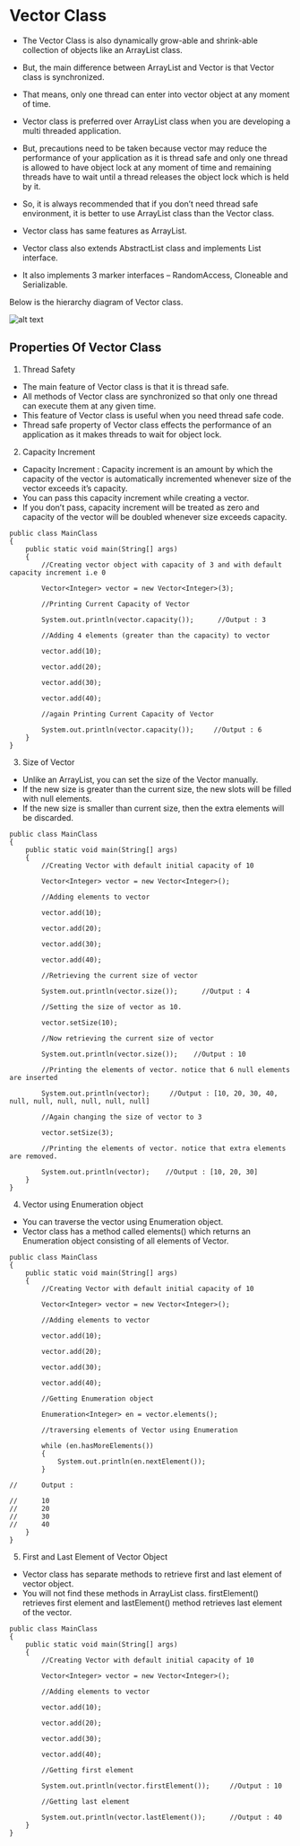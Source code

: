 # Vector Class

- The Vector Class is also dynamically grow-able and shrink-able collection of objects like an ArrayList class. 
- But, the main difference between ArrayList and Vector is that Vector class is synchronized. 
- That means, only one thread can enter into vector object at any moment of time.

- Vector class is preferred over ArrayList class when you are developing a multi threaded application. 
- But, precautions need to be taken because vector may reduce the performance of your application as it is thread safe and only one thread is allowed to have object lock at any moment of time and remaining threads have to wait until a thread releases the object lock which is held by it. 
- So, it is always recommended that if you don’t need thread safe environment, it is better to use ArrayList class than the Vector class.

- Vector class has same features as ArrayList. 
- Vector class also extends AbstractList class and implements List interface. 
- It also implements 3 marker interfaces – RandomAccess, Cloneable and Serializable. 

Below is the hierarchy diagram of Vector class.

![alt text](image-7.png)

## Properties Of Vector Class

1) Thread Safety

- The main feature of Vector class is that it is thread safe. 
- All methods of Vector class are synchronized so that only one thread can execute them at any given time. 
- This feature of Vector class is useful when you need thread safe code.
- Thread safe property of Vector class effects the performance of an application as it makes threads to wait for object lock.

2) Capacity Increment

- Capacity Increment : Capacity increment is an amount by which the capacity of the vector is automatically incremented whenever size of the vector exceeds it’s capacity. 
- You can pass this capacity increment while creating a vector. 
- If you don’t pass, capacity increment will be treated as zero and capacity of the vector will be doubled whenever size exceeds capacity.

```
public class MainClass
{
    public static void main(String[] args)
    {
        //Creating vector object with capacity of 3 and with default capacity increment i.e 0
 
        Vector<Integer> vector = new Vector<Integer>(3);
 
        //Printing Current Capacity of Vector
 
        System.out.println(vector.capacity());      //Output : 3
 
        //Adding 4 elements (greater than the capacity) to vector
 
        vector.add(10);
 
        vector.add(20);
 
        vector.add(30);
 
        vector.add(40);
 
        //again Printing Current Capacity of Vector
 
        System.out.println(vector.capacity());     //Output : 6
    }
}
```

3) Size of Vector

- Unlike an ArrayList, you can set the size of the Vector manually. 
- If the new size is greater than the current size, the new slots will be filled with null elements. 
- If the new size is smaller than current size, then the extra elements will be discarded.

```
public class MainClass
{
    public static void main(String[] args)
    {
        //Creating Vector with default initial capacity of 10
 
        Vector<Integer> vector = new Vector<Integer>();
 
        //Adding elements to vector
 
        vector.add(10);
 
        vector.add(20);
 
        vector.add(30);
 
        vector.add(40);
 
        //Retrieving the current size of vector
 
        System.out.println(vector.size());      //Output : 4
 
        //Setting the size of vector as 10.
 
        vector.setSize(10);
 
        //Now retrieving the current size of vector
 
        System.out.println(vector.size());    //Output : 10
 
        //Printing the elements of vector. notice that 6 null elements are inserted
 
        System.out.println(vector);     //Output : [10, 20, 30, 40, null, null, null, null, null, null]
 
        //Again changing the size of vector to 3
 
        vector.setSize(3);
 
        //Printing the elements of vector. notice that extra elements are removed.
 
        System.out.println(vector);    //Output : [10, 20, 30]
    }
}
```

4) Vector using Enumeration object

- You can traverse the vector using Enumeration object. 
- Vector class has a method called elements() which returns an Enumeration object consisting of all elements of Vector.

```
public class MainClass
{
    public static void main(String[] args)
    {
        //Creating Vector with default initial capacity of 10
 
        Vector<Integer> vector = new Vector<Integer>();
 
        //Adding elements to vector
 
        vector.add(10);
 
        vector.add(20);
 
        vector.add(30);
 
        vector.add(40);
 
        //Getting Enumeration object
 
        Enumeration<Integer> en = vector.elements();
 
        //traversing elements of Vector using Enumeration
 
        while (en.hasMoreElements())
        {
            System.out.println(en.nextElement());
        }
 
//      Output :
 
//      10
//      20
//      30
//      40
    }
}
```

5) First and Last Element of Vector Object

- Vector class has separate methods to retrieve first and last element of vector object. 
- You will not find these methods in ArrayList class. firstElement() retrieves first element and lastElement() method retrieves last element of the vector.

```
public class MainClass
{
    public static void main(String[] args)
    {
        //Creating Vector with default initial capacity of 10
 
        Vector<Integer> vector = new Vector<Integer>();
 
        //Adding elements to vector
 
        vector.add(10);
 
        vector.add(20);
 
        vector.add(30);
 
        vector.add(40);
 
        //Getting first element
 
        System.out.println(vector.firstElement());     //Output : 10
 
        //Getting last element
 
        System.out.println(vector.lastElement());      //Output : 40
    }
}
```

